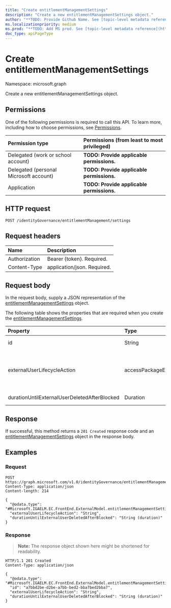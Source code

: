 ```yaml
---
title: "Create entitlementManagementSettings"
description: "Create a new entitlementManagementSettings object."
author: "**TODO: Provide Github Name. See [topic-level metadata reference](https://msgo.azurewebsites.net/add/document/guidelines/metadata.html#topic-level-metadata)**"
ms.localizationpriority: medium
ms.prod: "**TODO: Add MS prod. See [topic-level metadata reference](https://msgo.azurewebsites.net/add/document/guidelines/metadata.html#topic-level-metadata)**"
doc_type: apiPageType
---
```


# Create entitlementManagementSettings
Namespace: microsoft.graph



Create a new entitlementManagementSettings object.

## Permissions
One of the following permissions is required to call this API. To learn more, including how to choose permissions, see [Permissions](/graph/permissions-reference).

|Permission type|Permissions (from least to most privileged)|
|:---|:---|
|Delegated (work or school account)|**TODO: Provide applicable permissions.**|
|Delegated (personal Microsoft account)|**TODO: Provide applicable permissions.**|
|Application|**TODO: Provide applicable permissions.**|

## HTTP request

<!-- {
  "blockType": "ignored"
}
-->
``` http
POST /identityGovernance/entitlementManagement/settings
```

## Request headers
|Name|Description|
|:---|:---|
|Authorization|Bearer {token}. Required.|
|Content-Type|application/json. Required.|

## Request body
In the request body, supply a JSON representation of the [entitlementManagementSettings](../resources/entitlementmanagementsettings.md) object.

The following table shows the properties that are required when you create the [entitlementManagementSettings](../resources/entitlementmanagementsettings.md).

|Property|Type|Description|
|:---|:---|:---|
|id|String|**TODO: Add Description**|
|externalUserLifecycleAction|accessPackageExternalUserLifecycleAction|**TODO: Add Description**. The possible values are: `none`, `blockSignIn`, `blockSignInAndDelete`, `unknownFutureValue`.|
|durationUntilExternalUserDeletedAfterBlocked|Duration|**TODO: Add Description**|



## Response

If successful, this method returns a `201 Created` response code and an [entitlementManagementSettings](../resources/entitlementmanagementsettings.md) object in the response body.

## Examples

### Request
<!-- {
  "blockType": "request",
  "name": "create_entitlementmanagementsettings_from_"
}
-->
``` http
POST https://graph.microsoft.com/v1.0/identityGovernance/entitlementManagement/settings
Content-Type: application/json
Content-length: 214

{
  "@odata.type": "#Microsoft.IGAELM.EC.FrontEnd.ExternalModel.entitlementManagementSettings",
  "externalUserLifecycleAction": "String",
  "durationUntilExternalUserDeletedAfterBlocked": "String (duration)"
}
```


### Response
>**Note:** The response object shown here might be shortened for readability.
<!-- {
  "blockType": "response",
  "truncated": true,
  "@odata.type": "Microsoft.IGAELM.EC.FrontEnd.ExternalModel.entitlementManagementSettings"
}
-->
``` http
HTTP/1.1 201 Created
Content-Type: application/json

{
  "@odata.type": "#Microsoft.IGAELM.EC.FrontEnd.ExternalModel.entitlementManagementSettings",
  "id": "a7bbd2be-d2be-a7bb-bed2-bba7bed2bba7",
  "externalUserLifecycleAction": "String",
  "durationUntilExternalUserDeletedAfterBlocked": "String (duration)"
}
```

